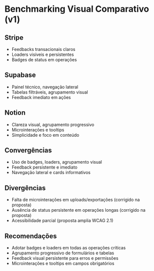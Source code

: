 # Benchmarking Visual Comparativo (v1)

## Stripe
- Feedbacks transacionais claros
- Loaders visíveis e persistentes
- Badges de status em operações

## Supabase
- Painel técnico, navegação lateral
- Tabelas filtráveis, agrupamento visual
- Feedback imediato em ações

## Notion
- Clareza visual, agrupamento progressivo
- Microinterações e tooltips
- Simplicidade e foco em conteúdo

## Convergências
- Uso de badges, loaders, agrupamento visual
- Feedback persistente e imediato
- Navegação lateral e cards informativos

## Divergências
- Falta de microinterações em uploads/exportações (corrigido na proposta)
- Ausência de status persistente em operações longas (corrigido na proposta)
- Acessibilidade parcial (proposta amplia WCAG 2.1)

## Recomendações
- Adotar badges e loaders em todas as operações críticas
- Agrupamento progressivo de formulários e tabelas
- Feedback visual persistente para erros e permissões
- Microinterações e tooltips em campos obrigatórios 